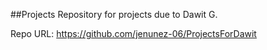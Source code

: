 ##Projects
Repository for projects due to Dawit G. 

Repo URL: https://github.com/jenunez-06/ProjectsForDawit
